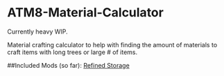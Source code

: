 # ATM8-Material-Calculator

Currently heavy WIP.

Material crafting calculator to help with finding the amount of materials to craft items with long trees or large # of items.

##Included Mods (so far):
[Refined Storage](https://www.curseforge.com/minecraft/mc-mods/refined-storage)
